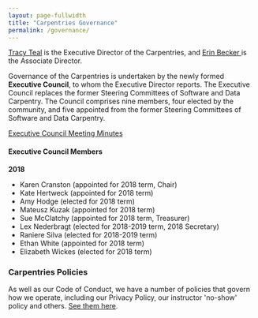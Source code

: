 ```yaml
---
layout: page-fullwidth
title: "Carpentries Governance"
permalink: /governance/
---
```


<a href="{{site.url}}/team/">Tracy Teal</a> is the Executive Director of the Carpentries, and <a href="{{site.url}}/team/">Erin Becker </a> is the Associate Director. 

Governance of the Carpentries is undertaken by the newly formed <strong>Executive Council</strong>, to whom the Executive Director reports. The Executive Council replaces the former Steering Committees of Software and Data Carpentry. The Council comprises nine members, four elected by the community, and five appointed from the former Steering Committees 
of Software and Data Carpentry. 

[Executive Council Meeting Minutes](https://github.com/carpentries/executive-council-info/tree/master/minutes)
 
#### Executive Council Members

**2018**

- Karen Cranston (appointed for 2018 term, Chair)
- Kate Hertweck (appointed for 2018 term)
- Amy Hodge (elected for 2018 term)
- Mateusz Kuzak (appointed for 2018 term)
- Sue McClatchy (appointed for 2018 term, Treasurer)
- Lex Nederbragt (elected for 2018-2019 term, 2018 Secretary)
- Raniere Silva (elected for 2018-2019 term)
- Ethan White (appointed for 2018 term)
- Elizabeth Wickes (elected for 2018 term)


### Carpentries Policies

As well as our Code of Conduct, we have a number of policies that govern how we operate, including our Privacy Policy, our instructor 'no-show' policy and others. [See them here](https://docs.carpentries.org/topic_folders/policies/index.html).
